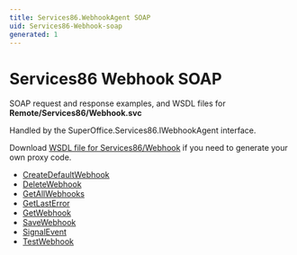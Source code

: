 ```yaml
---
title: Services86.WebhookAgent SOAP
uid: Services86-Webhook-soap
generated: 1
---
```


# Services86 Webhook SOAP

SOAP request and response examples, and WSDL files for **Remote/Services86/Webhook.svc**

Handled by the <see cref="T:SuperOffice.Services86.IWebhookAgent">SuperOffice.Services86.IWebhookAgent</see> interface.

Download [WSDL file for Services86/Webhook](../Services86-Webhook.md) if you need to generate your own proxy code.

* [CreateDefaultWebhook](CreateDefaultWebhook.md)
* [DeleteWebhook](DeleteWebhook.md)
* [GetAllWebhooks](GetAllWebhooks.md)
* [GetLastError](GetLastError.md)
* [GetWebhook](GetWebhook.md)
* [SaveWebhook](SaveWebhook.md)
* [SignalEvent](SignalEvent.md)
* [TestWebhook](TestWebhook.md)
